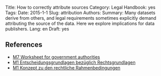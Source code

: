 Title: How to correctly attribute sources
Category: Legal
Handbook: yes
Tags:
Date: 2015-1-1
Slug: attribution
Authors:
Summary: Many datasets derive from others, and legal requirements sometimes explicitly demand attributing the source of the data. Here we explore implications for data publishers.
Lang: en
Draft: yes


## References

- [M7 Worksheet for government authorities](/ref-m7-recht-arbeitshilfe-en)
- [M1 Entscheidungsgrundlagen bezüglich Rechtsgrundlagen](/ref-m1-entscheid-rechtsgrundlagen-de)
- [M1 Konzept zu den rechtliche Rahmenbedingungen](/ref-m1-rechtliche-rahmen-de)
